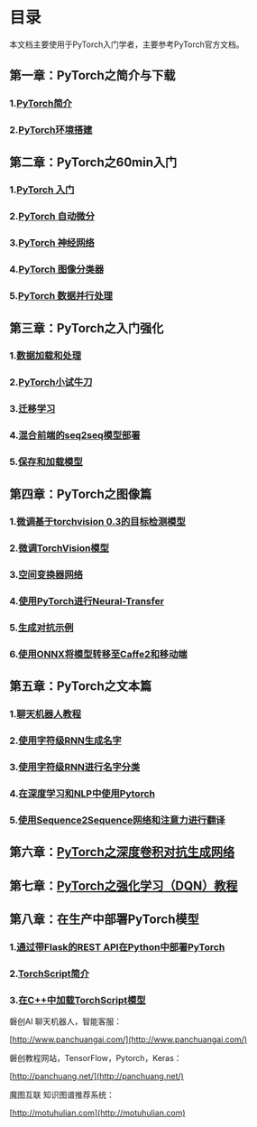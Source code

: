# 目录
本文档主要使用于PyTorch入门学者，主要参考PyTorch官方文档。
## 第一章：PyTorch之简介与下载
### 1.[PyTorch简介](FirstSection/PyTorchIntro.md)
### 2.[PyTorch环境搭建](FirstSection/InstallIutorial.md)

## 第二章：PyTorch之60min入门
### 1.[PyTorch 入门](SecondSection/what_is_pytorch.md)
### 2.[PyTorch 自动微分](SecondSection/autograd_automatic_differentiation.md)
### 3.[PyTorch 神经网络](SecondSection/neural_networks.md)
### 4.[PyTorch 图像分类器](SecondSection/training_a_classifier.md)
### 5.[PyTorch 数据并行处理](SecondSection/optional_data_parallelism.md)

## 第三章：PyTorch之入门强化
### 1.[数据加载和处理](ThirdSection/DataLoding.md)
### 2.[PyTorch小试牛刀](ThirdSection/LearningPyTorch.md)
### 3.[迁移学习](ThirdSection/TransferLearning.md)
### 4.[混合前端的seq2seq模型部署](ThirdSection/DeployingSeq2SeqModelwithHybridFrontend.MD)
### 5.[保存和加载模型](ThirdSection/SaveModel.md)

## 第四章：PyTorch之图像篇
### 1.[微调基于torchvision 0.3的目标检测模型](fourSection/ObjectDetectionFinetuning.md)
### 2.[微调TorchVision模型](fourSection/FinetuningTorchVisionModel.md)
### 3.[空间变换器网络](fourSection/SpatialTranNet.md)
### 4.[使用PyTorch进行Neural-Transfer](fourSection/NeuralTransfer.md)
### 5.[生成对抗示例](fourSection/AdversarialExampleGene.md)
### 6.[使用ONNX将模型转移至Caffe2和移动端](fourSection/ONNX.md)

## 第五章：PyTorch之文本篇
### 1.[聊天机器人教程](FifthSection/Chatbot.md)
### 2.[使用字符级RNN生成名字](FifthSection/Char%20RNN%20Generation.MD)
### 3.[使用字符级RNN进行名字分类](FifthSection/Char%20RNN%20Classification.md)
### 4.[在深度学习和NLP中使用Pytorch](FifthSection/DeepLearning%20NLP.md)
### 5.[使用Sequence2Sequence网络和注意力进行翻译](FifthSection/Translation_S2S%20Network.md)

## 第六章：[PyTorch之深度卷积对抗生成网络](SixthSection/Dcgan.md)
## 第七章：[PyTorch之强化学习（DQN）教程](SeventhSection/ReinforcementLearning.md)

## 第八章：在生产中部署PyTorch模型
### 1.[通过带Flask的REST API在Python中部署PyTorch](EigthSection/Deploying%20PyTorch%20in%20Python%20via%20a%20REST%20APIwith%20Flask.md)
### 2.[TorchScript简介](EigthSection/torchScript.md)
### 3.[在C++中加载TorchScript模型](EigthSection/torchScript_in_C%2B%2B.md)

磐创AI 聊天机器人，智能客服：

[http://www.panchuangai.com/](http://www.panchuangai.com/)

磐创教程网站，TensorFlow，Pytorch，Keras：

[http://panchuang.net/](http://panchuang.net/)

魔图互联 知识图谱推荐系统：

[http://motuhulian.com](http://motuhulian.com)
